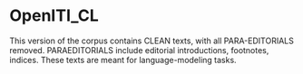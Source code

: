 # OpenITI_CL
This version of the corpus contains CLEAN texts, with all PARA-EDITORIALS removed. PARAEDITORIALS include editorial introductions, footnotes, indices. These texts are meant for language-modeling tasks.
